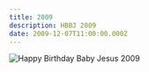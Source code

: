 ```yaml
---
title: 2009
description: HBBJ 2009
date: 2009-12-07T11:00:00.000Z
---
```


![Happy Birthday Baby Jesus 2009](2009.jpg)
